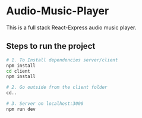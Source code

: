 # Audio-Music-Player
 
This is a full stack React-Express audio music player.

## Steps to run the project

```bash
# 1. To Install dependencies server/client
npm install
cd client
npm install

# 2. Go outside from the client folder
cd..

# 3. Server on localhost:3000
npm run dev
```
